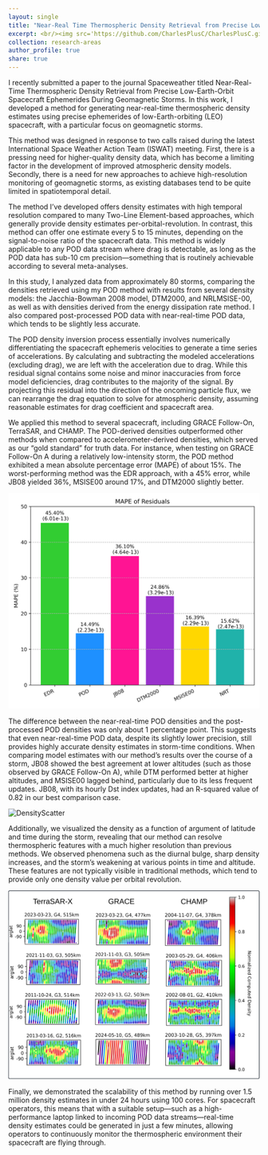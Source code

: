 ```yaml
---
layout: single
title: "Near-Real Time Thermospheric Density Retrieval from Precise Low Earth Orbit Spacecraft Ephemerides During Geomagnetic Storms"
excerpt: <br/><img src='https://github.com/CharlesPlusC/CharlesPlusC.github.io/blob/master/images/select_storms_figure.png?raw=true' width='450'>
collection: research-areas
author_profile: true
share: true
---
```


I recently submitted a paper to the journal Spaceweather titled Near-Real-Time Thermospheric Density Retrieval from Precise Low-Earth-Orbit Spacecraft Ephemerides During Geomagnetic Storms. In this work, I developed a method for generating near-real-time thermospheric density estimates using precise ephemerides of low-Earth-orbiting (LEO) spacecraft, with a particular focus on geomagnetic storms.

This method was designed in response to two calls raised during the latest International Space Weather Action Team (ISWAT) meeting. First, there is a pressing need for higher-quality density data, which has become a limiting factor in the development of improved atmospheric density models. Secondly, there is a need for new approaches to achieve high-resolution monitoring of geomagnetic storms, as existing databases tend to be quite limited in spatiotemporal detail.

The method I’ve developed offers density estimates with high temporal resolution compared to many Two-Line Element-based approaches, which generally provide density estimates per-orbital-revolution. In contrast, this method can offer one estimate every 5 to 15 minutes, depending on the signal-to-noise ratio of the spacecraft data. This method is widely applicable to any POD data stream where drag is detectable, as long as the POD data has sub-10 cm precision—something that is routinely achievable according to several meta-analyses.

In this study, I analyzed data from approximately 80 storms, comparing the densities retrieved using my POD method with results from several density models: the Jacchia-Bowman 2008 model, DTM2000, and NRLMSISE-00, as well as with densities derived from the energy dissipation rate method. I also compared post-processed POD data with near-real-time POD data, which tends to be slightly less accurate.

The POD density inversion process essentially involves numerically differentiating the spacecraft ephemeris velocities to generate a time series of accelerations. By calculating and subtracting the modeled accelerations (excluding drag), we are left with the acceleration due to drag. While this residual signal contains some noise and minor inaccuracies from force model deficiencies, drag contributes to the majority of the signal. By projecting this residual into the direction of the oncoming particle flux, we can rearrange the drag equation to solve for atmospheric density, assuming reasonable estimates for drag coefficient and spacecraft area.

We applied this method to several spacecraft, including GRACE Follow-On, TerraSAR, and CHAMP. The POD-derived densities outperformed other methods when compared to accelerometer-derived densities, which served as our “gold standard” for truth data. For instance, when testing on GRACE Follow-On A during a relatively low-intensity storm, the POD method exhibited a mean absolute percentage error (MAPE) of about 15%. The worst-performing method was the EDR approach, with a 45% error, while JB08 yielded 36%, MSISE00 around 17%, and DTM2000 slightly better.

![DensityMAPE](https://github.com/CharlesPlusC/CharlesPlusC.github.io/blob/master/images/ACT_EDR_POD_NRT_MAPE.png?raw=true)


The difference between the near-real-time POD densities and the post-processed POD densities was only about 1 percentage point. This suggests that even near-real-time POD data, despite its slightly lower precision, still provides highly accurate density estimates in storm-time conditions. When comparing model estimates with our method’s results over the course of a storm, JB08 showed the best agreement at lower altitudes (such as those observed by GRACE Follow-On A), while DTM performed better at higher altitudes, and MSISE00 lagged behind, particularly due to its less frequent updates. JB08, with its hourly Dst index updates, had an R-squared value of 0.82 in our best comparison case.

![DensityScatter](https://github.com/CharlesPlusC/CharlesPlusC.github.io/blob/master/images/density_scatter.png?raw=true)

Additionally, we visualized the density as a function of argument of latitude and time during the storm, revealing that our method can resolve thermospheric features with a much higher resolution than previous methods. We observed phenomena such as the diurnal bulge, sharp density increases, and the storm’s weakening at various points in time and altitude. These features are not typically visible in traditional methods, which tend to provide only one density value per orbital revolution.

![SelectStormsArglat](https://github.com/CharlesPlusC/CharlesPlusC.github.io/blob/master/images/select_storms_figure.png?raw=true)

Finally, we demonstrated the scalability of this method by running over 1.5 million density estimates in under 24 hours using 100 cores. For spacecraft operators, this means that with a suitable setup—such as a high-performance laptop linked to incoming POD data streams—real-time density estimates could be generated in just a few minutes, allowing operators to continuously monitor the thermospheric environment their spacecraft are flying through.